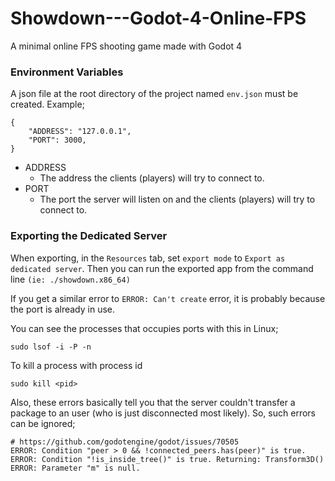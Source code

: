 # Showdown---Godot-4-Online-FPS
A minimal online FPS shooting game made with Godot 4


### Environment Variables

A json file at the root directory of the project named `env.json` must be created. Example;
```
{
	"ADDRESS": "127.0.0.1",
	"PORT": 3000,
}
```

- ADDRESS
	- The address the clients (players) will try to connect to.
- PORT
	- The port the server will listen on and the clients (players) will try to connect to.

### Exporting the Dedicated Server

When exporting, in the `Resources` tab, set `export mode` to `Export as dedicated server`. Then you can run the exported app from the command line `(ie: ./showdown.x86_64)`

If you get a similar error to `ERROR: Can't create` error, it is probably because the port is already in use.

You can see the processes that occupies ports with this in Linux;

```
sudo lsof -i -P -n 
```

To kill a process with process id

```
sudo kill <pid>
```

Also, these errors basically tell you that the server couldn't transfer a package to an user (who is just disconnected most likely). So, such errors can be ignored;

```
# https://github.com/godotengine/godot/issues/70505
ERROR: Condition "peer > 0 && !connected_peers.has(peer)" is true.
ERROR: Condition "!is_inside_tree()" is true. Returning: Transform3D()
ERROR: Parameter "m" is null.
```
